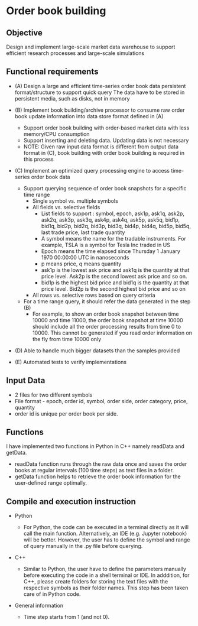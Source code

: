 # Order book building #

## Objective ##
Design and implement large-scale market data warehouse to support efficient research processes and large-scale simulations

## Functional requirements ##
- (A) Design a large and efficient time-series order book data persistent format/structure to support quick query
The data have to be stored in persistent media, such as disks, not in memory 

- (B) Implement book building/archive processor to consume raw order book update information into data store format defined in (A)
  - Support order book building with order-based market data with less memory/CPU consumption
  - Support inserting and deleting data. Updating data is not necessary
  - NOTE: Given raw input data format is different from output data format in (C), book building with order book building is required in this process

- (C) Implement an optimized query processing engine to access time-series order book data
  - Support querying sequence of order book snapshots for a specific time range
    - Single symbol vs. multiple symbols
    - All fields vs. selective fields
      - List fields to support : symbol, epoch, ask1p, ask1q, ask2p, ask2q, ask3p, ask3q, ask4p, ask4q, ask5p, ask5q, bid1p, bid1q, bid2p, bid2q, bid3p, bid3q, bid4p, bid4q, bid5p, bid5q, last trade price, last trade quantity
      - A symbol means the name for the tradable instruments. For example, TSLA is a symbol for Tesla Inc traded in US
      - Epoch means the time elapsed since Thursday 1 January 1970 00:00:00 UTC in nanoseconds
      - p means price, q means quantity
      - ask1p is the lowest ask price and ask1q is the quantity at that price level. Ask2p is the second lowest ask price and so on.
      - bid1p is the highest bid price and bid1q is the quantity at that price level. Bid2p is the second highest bid price and so on
    - All rows vs. selective rows based on query criteria
  - For a time range query, it should refer the data generated in the step (B)
    - For example, to show an order book snapshot between time 10000 and time 11000, the order book snapshot at time 10000 should include all the order processing results from time 0 to 10000. This cannot be generated if you read order information on the fly from time 10000 only
- (D) Able to handle much bigger datasets than the samples provided
- (E) Automated tests to verify implementations

## Input Data ##
- 2 files for two different symbols
- File format - epoch, order id, symbol, order side, order category, price, quantity
- order id is unique per order book per side.

## Functions ##
I have implemented two functions in Python in C++ namely readData and getData.
- readData function runs through the raw data once and saves the order books at regular intervals (100 time steps) as text files in a folder. 
- getData function helps to retrieve the order book information for the user-defined range optimally. 

## Compile and execution instruction ##
- Python
  - For Python, the code can be executed in a terminal directly as it will call the main function. Alternatively, an IDE (e.g. Jupyter notebook) will be better. However, the user has to define the symbol and range of query manually 
in the .py file before querying.

- C++
  - Similar to Python, the user have to define the parameters manually before executing the code in a shell terminal or IDE. In adddition, for C++, please create folders for storing the text files with the 
respective symbols as their folder names. This step has been taken care of in Python code.

- General information
  - Time step starts from 1 (and not 0).
